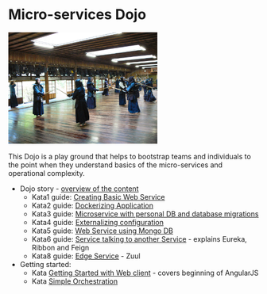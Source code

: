 # Micro-services Dojo

<img src="https://raw.githubusercontent.com/Accordance/microservice-dojo/master/misc/dojo.jpg" width="300">

This Dojo is a play ground that helps to bootstrap teams and individuals to
the point when they understand basics of the micro-services and operational
complexity.

* Dojo story - [overview of the content](http://accordance.github.io/microservice-dojo/guides/docs/dojo_story.html)
  * Kata1 guide: [Creating Basic Web Service](http://accordance.github.io/microservice-dojo/guides/docs/kata1/creating_basic_web_service.html)
  * Kata2 guide: [Dockerizing Application](http://accordance.github.io/microservice-dojo/guides/docs/kata2/dockerizing_application.html)
  * Kata3 guide: [Microservice with personal DB and database migrations](http://accordance.github.io/microservice-dojo/guides/docs/kata3/service_using_mysql_db.html)
  * Kata4 guide: [Externalizing configuration](http://accordance.github.io/microservice-dojo/guides/docs/kata4/externalizing_configuration.html)
  * Kata5 guide: [Web Service using Mongo DB](http://accordance.github.io/microservice-dojo/guides/docs/kata5/service_using_mongo_db.html)
  * Kata6 guide: [Service talking to another Service](http://accordance.github.io/microservice-dojo/guides/docs/kata6/service_talking_to_service.html) -
  explains Eureka, Ribbon and Feign
  * Kata8 guide: [Edge Service](http://accordance.github.io/microservice-dojo/guides/docs/kata8/edge_service.html) -
  Zuul
* Getting started:
  * Kata [Getting Started with Web client](http://accordance.github.io/microservice-dojo/guides/docs/kata-web-client/web-client-basics.html) - covers beginning of AngularJS
  * Kata [Simple Orchestration](http://accordance.github.io/microservice-dojo/guides/docs/kata-dev-environment/simple-orchestration.html)
